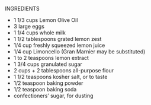 INGREDIENTS

* 1 1/3 cups Lemon Olive Oil 
* 3 large eggs
* 1 1/4 cups whole milk
* 1 1/2 tablespoons grated lemon zest
* 1/4 cup freshly squeezed lemon juice
* 1/4 cup Limoncello (Gran Marnier may be substituted)
* 1 to 2 teaspoons lemon extract
* 1 3/4 cups granulated sugar
* 2 cups + 2 tablespoons all-purpose flour
* 1 1/2 teaspoons kosher salt, or to taste
* 1/2 teaspoon baking powder
* 1/2 teaspoon baking soda
* confectioners’ sugar, for dusting
